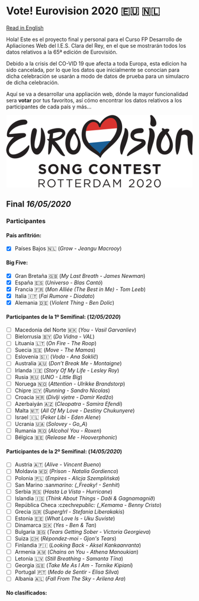 # Vote! Eurovision 2020 :eu: :netherlands:

[Read in English](https://github.com/missmay4/Eurovision-2020-Project/blob/master/README.md)

Hola! Este es el proyecto final y personal para el Curso FP Desarrollo de Apliaciones Web del I.E.S. Clara del Rey, en el que se mostrarán todos los datos relativos a la 65ª edición de Eurovisión.

Debido a la crisis del CO-VID 19 que afecta a toda Europa, esta edicion ha sido cancelada, por lo que los datos que inicialmente se conocian para dicha celebración se usarán a modo de datos de prueba para un simulacro de dicha celebración.

Aquí se va a desarrollar una appliación web, dónde la mayor funcionalidad sera **votar** por tus favoritos, así cómo encontrar los datos relativos a los participantes de cada país y más...

![Eurovision2020](eurovision-2020-rotterdam.svg)

## Final _16/05/2020_

### Participantes

#### País anfitrión:

- [x] Países Bajos :netherlands: (_Grow - Jeangu Macrooy_)

#### Big Five:

- [x] Gran Bretaña :uk: (_My Last Breath - James Newman_)
- [x] España :es: (_Universo - Blas Cantó_)
- [x] Francia :fr: (_Mon Alliée (The Best in Me) - Tom Leeb_)
- [x] Italia :it: (_Fai Rumore - Diodato_)
- [x] Alemania :de: (_Violent Thing - Ben Dolic_)

#### Participantes de la 1º Semifinal: (_12/05/2020_)

- [ ] Macedonia del Norte :macedonia: (_You - Vasil Garvanliev_)
- [ ] Bielorrusia :belarus: (_Da Vidna - VAL_)
- [ ] Lituania :lithuania: (_On Fire - The Roop_)
- [ ] Suecia :sweden: (_Move - The Mamas_)
- [ ] Eslovenia :slovenia: (_Voda - Ana Soklič_)
- [ ] Australia :australia: (_Don’t Break Me - Montaigne_)
- [ ] Irlanda :ireland: (_Story Of My Life - Lesley Roy_)
- [ ] Rusia :ru: (_UNO - Little Big_)
- [ ] Noruega :norway: (_Attention - Ulrikke Brandstorp_)
- [ ] Chipre :cyprus: (_Running - Sandro Nicolas_)
- [ ] Croacia :croatia: (_Divlji vjetre - Damir Kedžo_)
- [ ] Azerbaiyán :azerbaijan: (_Cleopatra - Samira Efendi_)
- [ ] Malta :malta: (_All Of My Love - Destiny Chukunyere_)
- [ ] Israel :israel: (_Feker Libi - Eden Alene_)
- [ ] Ucrania :ukraine: (_Solovey - Go_A_)
- [ ] Rumania :romania: (_Alcohol You - Roxen_)
- [ ] Bélgica :belgium: (_Release Me - Hooverphonic_)

#### Participantes de la 2º Semifinal: (_14/05/2020_)

- [ ] Austria :austria: (_Alive - Vincent Bueno_)
- [ ] Moldavia :moldova: (_Prison - Natalia Gordienco_)
- [ ] Polonia :poland: (_Empires - Alicja Szemplińska_)
- [ ] San Marino :san*marino: (\_Freaky! - Senhit*)
- [ ] Serbia :serbia: (_Hasta La Vista - Hurricane_)
- [ ] Islandia :iceland: (_Think About Things - Daði & Gagnamagnið_)
- [ ] República Checa :czech*republic: (\_Kemama - Benny Cristo*)
- [ ] Grecia :greece: (_Superg!rl - Stefania Liberakakis_)
- [ ] Estonia :estonia: (_What Love Is - Uku Suviste_)
- [ ] Dinamarca :denmark: (_Yes - Ben & Tan_)
- [ ] Bulgaria :bulgaria: (_Tears Getting Sober - Victoria Georgieva_)
- [ ] Suiza :switzerland: (_Répondez-moi - Gjon's Tears_)
- [ ] Finlandia :finland: (_Looking Back - Aksel Kankaanranta_)
- [ ] Armenia :armenia: (_Chains on You - Athena Manoukian_)
- [ ] Letonia :latvia: (_Still Breathing - Samanta Tīna_)
- [ ] Georgia :georgia: (_Take Me As I Am - Tornike Kipiani_)
- [ ] Portugal :portugal: (_Medo de Sentir - Elisa Silva_)
- [ ] Albania :albania: (_Fall From The Sky - Arilena Ara_)

#### No clasificados:
